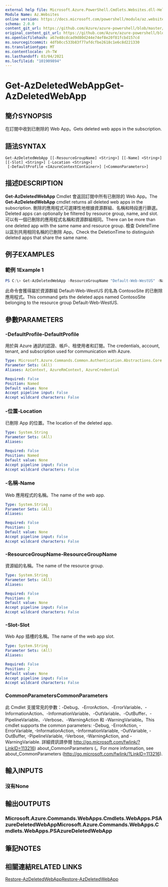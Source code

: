 ```yaml
---
external help file: Microsoft.Azure.PowerShell.Cmdlets.Websites.dll-Help.xml
Module Name: Az.Websites
online version: https://docs.microsoft.com/powershell/module/az.websites/get-azdeletedwebapp
schema: 2.0.0
content_git_url: https://github.com/Azure/azure-powershell/blob/master/src/Websites/Websites/help/Get-AzDeletedWebApp.md
original_content_git_url: https://github.com/Azure/azure-powershell/blob/master/src/Websites/Websites/help/Get-AzDeletedWebApp.md
ms.openlocfilehash: a67e48cdcad9d80d244e74ef8e20f81fcbd157cd
ms.sourcegitcommit: 4dfb0cc533b83f77afdcfbe2618c1e6c8d221330
ms.translationtype: MT
ms.contentlocale: zh-TW
ms.lasthandoff: 03/04/2021
ms.locfileid: "101909894"
---
```

# <span data-ttu-id="a2321-101">Get-AzDeletedWebApp</span><span class="sxs-lookup"><span data-stu-id="a2321-101">Get-AzDeletedWebApp</span></span>

## <span data-ttu-id="a2321-102">簡介</span><span class="sxs-lookup"><span data-stu-id="a2321-102">SYNOPSIS</span></span>
<span data-ttu-id="a2321-103">在訂閱中收到已刪除的 Web App。</span><span class="sxs-lookup"><span data-stu-id="a2321-103">Gets deleted web apps in the subscription.</span></span>

## <span data-ttu-id="a2321-104">語法</span><span class="sxs-lookup"><span data-stu-id="a2321-104">SYNTAX</span></span>

```
Get-AzDeletedWebApp [[-ResourceGroupName] <String>] [[-Name] <String>] [[-Slot] <String>] [-Location <String>]
 [-DefaultProfile <IAzureContextContainer>] [<CommonParameters>]
```

## <span data-ttu-id="a2321-105">描述</span><span class="sxs-lookup"><span data-stu-id="a2321-105">DESCRIPTION</span></span>
<span data-ttu-id="a2321-106">**Get-AzDeletedWebApp** Cmdlet 會返回訂閱中所有已刪除的 Web App。</span><span class="sxs-lookup"><span data-stu-id="a2321-106">The **Get-AzDeletedWebApp** cmdlet returns all deleted web apps in the subscription.</span></span> <span data-ttu-id="a2321-107">刪除的應用程式可選擇性地根據資源群組、名稱和時段進行篩選。</span><span class="sxs-lookup"><span data-stu-id="a2321-107">Deleted apps can optionally be filtered by resource group, name, and slot.</span></span> <span data-ttu-id="a2321-108">可以有一個已刪除的應用程式名稱和資源群組相同。</span><span class="sxs-lookup"><span data-stu-id="a2321-108">There can be more than one deleted app with the same name and resource group.</span></span> <span data-ttu-id="a2321-109">檢查 DeleteTime 以區別共用相同名稱的已刪除 App。</span><span class="sxs-lookup"><span data-stu-id="a2321-109">Check the DeletionTime to distinguish deleted apps that share the same name.</span></span>

## <span data-ttu-id="a2321-110">例子</span><span class="sxs-lookup"><span data-stu-id="a2321-110">EXAMPLES</span></span>

### <span data-ttu-id="a2321-111">範例 1</span><span class="sxs-lookup"><span data-stu-id="a2321-111">Example 1</span></span>
```powershell
PS C:\> Get-AzDeletedWebApp -ResourceGroupName "Default-Web-WestUS" -Name "ContosoSite"
```

<span data-ttu-id="a2321-112">此命令會獲得屬於資源群組 Default-Web-WestUS 的名為 ContosoSite 的已刪除應用程式。</span><span class="sxs-lookup"><span data-stu-id="a2321-112">This command gets the deleted apps named ContosoSite belonging to the resource group Default-Web-WestUS.</span></span>

## <span data-ttu-id="a2321-113">參數</span><span class="sxs-lookup"><span data-stu-id="a2321-113">PARAMETERS</span></span>

### <span data-ttu-id="a2321-114">-DefaultProfile</span><span class="sxs-lookup"><span data-stu-id="a2321-114">-DefaultProfile</span></span>
<span data-ttu-id="a2321-115">用於與 Azure 通訊的認證、帳戶、租使用者和訂閱。</span><span class="sxs-lookup"><span data-stu-id="a2321-115">The credentials, account, tenant, and subscription used for communication with Azure.</span></span>

```yaml
Type: Microsoft.Azure.Commands.Common.Authentication.Abstractions.Core.IAzureContextContainer
Parameter Sets: (All)
Aliases: AzContext, AzureRmContext, AzureCredential

Required: False
Position: Named
Default value: None
Accept pipeline input: False
Accept wildcard characters: False
```

### <span data-ttu-id="a2321-116">-位置</span><span class="sxs-lookup"><span data-stu-id="a2321-116">-Location</span></span>
<span data-ttu-id="a2321-117">已刪除 App 的位置。</span><span class="sxs-lookup"><span data-stu-id="a2321-117">The location of the deleted app.</span></span>

```yaml
Type: System.String
Parameter Sets: (All)
Aliases:

Required: False
Position: Named
Default value: None
Accept pipeline input: False
Accept wildcard characters: False
```

### <span data-ttu-id="a2321-118">-名稱</span><span class="sxs-lookup"><span data-stu-id="a2321-118">-Name</span></span>
<span data-ttu-id="a2321-119">Web 應用程式的名稱。</span><span class="sxs-lookup"><span data-stu-id="a2321-119">The name of the web app.</span></span>

```yaml
Type: System.String
Parameter Sets: (All)
Aliases:

Required: False
Position: 1
Default value: None
Accept pipeline input: False
Accept wildcard characters: False
```

### <span data-ttu-id="a2321-120">-ResourceGroupName</span><span class="sxs-lookup"><span data-stu-id="a2321-120">-ResourceGroupName</span></span>
<span data-ttu-id="a2321-121">資源組的名稱。</span><span class="sxs-lookup"><span data-stu-id="a2321-121">The name of the resource group.</span></span>

```yaml
Type: System.String
Parameter Sets: (All)
Aliases:

Required: False
Position: 0
Default value: None
Accept pipeline input: False
Accept wildcard characters: False
```

### <span data-ttu-id="a2321-122">-Slot</span><span class="sxs-lookup"><span data-stu-id="a2321-122">-Slot</span></span>
<span data-ttu-id="a2321-123">Web App 插槽的名稱。</span><span class="sxs-lookup"><span data-stu-id="a2321-123">The name of the web app slot.</span></span>

```yaml
Type: System.String
Parameter Sets: (All)
Aliases:

Required: False
Position: 2
Default value: None
Accept pipeline input: False
Accept wildcard characters: False
```

### <span data-ttu-id="a2321-124">CommonParameters</span><span class="sxs-lookup"><span data-stu-id="a2321-124">CommonParameters</span></span>
<span data-ttu-id="a2321-125">此 Cmdlet 支援常見的參數：-Debug、-ErrorAction、-ErrorVariable、-InformationAction、-InformationVariable、-OutVariable、-OutBuffer、-PipelineVariable、-Verbose、-WarningAction 和 -WarningVariable。</span><span class="sxs-lookup"><span data-stu-id="a2321-125">This cmdlet supports the common parameters: -Debug, -ErrorAction, -ErrorVariable, -InformationAction, -InformationVariable, -OutVariable, -OutBuffer, -PipelineVariable, -Verbose, -WarningAction, and -WarningVariable.</span></span> <span data-ttu-id="a2321-126">詳細資訊請參閱 http://go.microsoft.com/fwlink/?LinkID=113216) about_CommonParameters (。</span><span class="sxs-lookup"><span data-stu-id="a2321-126">For more information, see about_CommonParameters (http://go.microsoft.com/fwlink/?LinkID=113216).</span></span>

## <span data-ttu-id="a2321-127">輸入</span><span class="sxs-lookup"><span data-stu-id="a2321-127">INPUTS</span></span>

### <span data-ttu-id="a2321-128">沒有</span><span class="sxs-lookup"><span data-stu-id="a2321-128">None</span></span>

## <span data-ttu-id="a2321-129">輸出</span><span class="sxs-lookup"><span data-stu-id="a2321-129">OUTPUTS</span></span>

### <span data-ttu-id="a2321-130">Microsoft.Azure.Commands.WebApps.Cmdlets.WebApps.PSAzureDeletedWebApp</span><span class="sxs-lookup"><span data-stu-id="a2321-130">Microsoft.Azure.Commands.WebApps.Cmdlets.WebApps.PSAzureDeletedWebApp</span></span>

## <span data-ttu-id="a2321-131">筆記</span><span class="sxs-lookup"><span data-stu-id="a2321-131">NOTES</span></span>

## <span data-ttu-id="a2321-132">相關連結</span><span class="sxs-lookup"><span data-stu-id="a2321-132">RELATED LINKS</span></span>

[<span data-ttu-id="a2321-133">Restore-AzDeletedWebApp</span><span class="sxs-lookup"><span data-stu-id="a2321-133">Restore-AzDeletedWebApp</span></span>](./Restore-AzDeletedWebApp.md)